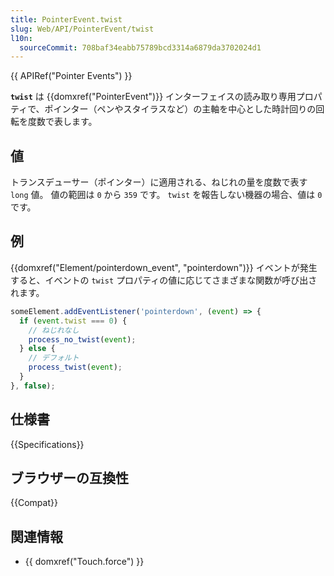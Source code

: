 ```yaml
---
title: PointerEvent.twist
slug: Web/API/PointerEvent/twist
l10n:
  sourceCommit: 708baf34eabb75789bcd3314a6879da3702024d1
---
```


{{ APIRef("Pointer Events") }}

**`twist`** は {{domxref("PointerEvent")}} インターフェイスの読み取り専用プロパティで、ポインター（ペンやスタイラスなど）の主軸を中心とした時計回りの回転を度数で表します。

## 値

トランスデューサー（ポインター）に適用される、ねじれの量を度数で表す `long` 値。 値の範囲は `0` から `359` です。 `twist` を報告しない機器の場合、値は `0` です。

## 例

{{domxref("Element/pointerdown_event", "pointerdown")}} イベントが発生すると、イベントの `twist` プロパティの値に応じてさまざまな関数が呼び出されます。

```js
someElement.addEventListener('pointerdown', (event) => {
  if (event.twist === 0) {
    // ねじれなし
    process_no_twist(event);
  } else {
    // デフォルト
    process_twist(event);
  }
}, false);
```

## 仕様書

{{Specifications}}

## ブラウザーの互換性

{{Compat}}

## 関連情報

- {{ domxref("Touch.force") }}
